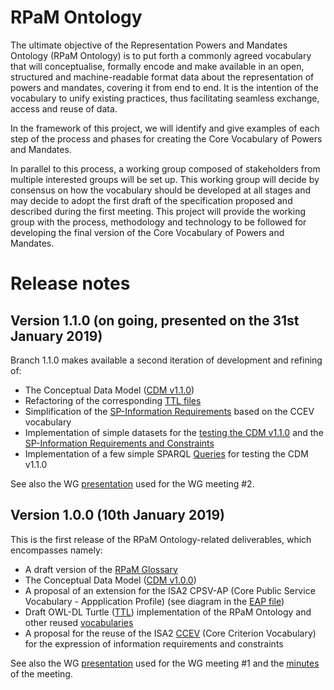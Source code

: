 # RPaM Ontology

The ultimate objective of the Representation Powers and Mandates Ontology (RPaM Ontology) is to put forth a commonly agreed vocabulary that will conceptualise, formally encode and make available in an open, structured and machine-readable format data about the representation of powers and mandates, covering it from end to end. It is the intention of the vocabulary to unify existing practices, thus facilitating seamless exchange, access and reuse of data.

In the framework of this project, we will identify and give examples of each step of the process and phases for creating the Core Vocabulary of Powers and Mandates.

In parallel to this process, a working group composed of stakeholders from multiple interested groups will be set up. This working group will decide by consensus on how the vocabulary should be developed at all stages and may decide to adopt the first draft of the specification proposed and described during the first meeting. This project will provide the working group with the process, methodology and technology to be followed for developing the final version of the Core Vocabulary of Powers and Mandates.

# Release notes

## Version 1.1.0 (on going, presented on the 31st January 2019)

Branch 1.1.0 makes available a second iteration of development and refining of:

* The Conceptual Data Model ([CDM v1.1.0](https://github.com/everis-rpam/RPaM-Ontology/wiki/Conceptual-Model-v1.1))
* Refactoring of the corresponding [TTL files](https://github.com/everis-rpam/RPaM-Ontology/tree/v1.1.0/02-Vocabularies/RPaM)
* Simplification of the [SP-Information Requirements](https://github.com/everis-rpam/RPaM-Ontology/tree/v1.1.0/04-SP-Information_Requirements) based on the CCEV vocabulary
* Implementation of simple datasets for the [testing the CDM v1.1.0](https://github.com/everis-rpam/RPaM-Ontology/blob/v1.1.0/05-Testing/Mandates/Mandates-Dataset-01.ttl) and the [SP-Information Requirements and Constraints](https://github.com/everis-rpam/RPaM-Ontology/blob/v1.1.0/04-SP-Information_Requirements/SP-Request.ttl)
* Implementation of a few simple SPARQL [Queries](https://github.com/everis-rpam/RPaM-Ontology/tree/v1.1.0/05-Testing/Queries) for testing the CDM v1.1.0

See also the WG [presentation](https://github.com/everis-rpam/RPaM-Ontology/blob/v1.1.0/05-Working_Group/20190131-WG_Meeting%232v0.1.pptx) used for the WG meeting #2.

## Version 1.0.0 (10th January 2019)

This is the first release of the RPaM Ontology-related deliverables, which encompasses namely:

* A draft version of the [RPaM Glossary](https://github.com/everis-rpam/Core-Vocabulary/blob/master/01-Glossary/Glossary_and_Acronyms.xlsx)
* The Conceptual Data Model ([CDM v1.0.0](https://github.com/everis-rpam/RPaM-Ontology/wiki/Conceptual-Model-v1.0))
* A proposal of an extension for the ISA2 CPSV-AP (Core Public Service Vocabulary - Appplication Profile) (see diagram in the [EAP file](https://github.com/everis-rpam/RPaM-Ontology/blob/master/02-Vocabularies/RPaM/RPaM.EAP))
* Draft OWL-DL Turtle ([TTL](https://github.com/everis-rpam/RPaM-Ontology/blob/master/02-Vocabularies/RPaM/RPaM_Ontology.ttl)) implementation of the RPaM Ontology and other reused [vocabularies](https://github.com/everis-rpam/RPaM-Ontology/tree/master/02-Vocabularies)
* A proposal for the reuse of the ISA2 [CCEV](https://github.com/everis-rpam/RPaM-Ontology/blob/master/02-Vocabularies/RPaM/SP-InformationRequirements.xlsx) (Core Criterion Vocabulary) for the expression of information requirements and constraints

See also the WG [presentation](https://github.com/everis-rpam/RPaM-Ontology/blob/master/04-Working_Group/20190110-WG_Meeting%231v1.1.pptx) used for the WG meeting #1 and the [minutes](https://github.com/everis-rpam/RPaM-Ontology/blob/v1.1.0/05-Working_Group/20190110-RPaM-WG_Meeting_Minutes_v2.pdf) of the meeting.
